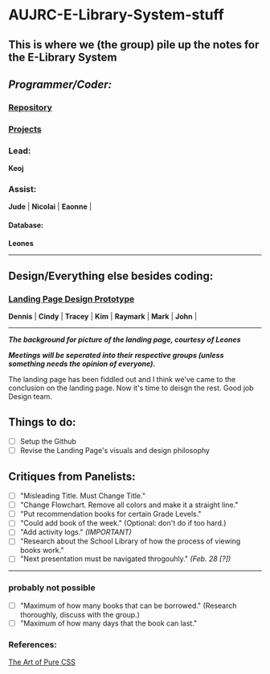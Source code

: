 # AUJRC-E-Library-System-stuff

## This is where we (the group) pile up the notes for the E-Library System


## *Programmer/Coder:*
### [Repository](https://github.com/TheOGKtura/AUJRC-E-Library-System-stuff)
### [Projects](https://github.com/users/TheOGKtura/projects/1)
### Lead:
**Keoj**

### Assist:
**Jude** |
**Nicolai** |
**Eaonne** |

#### Database:
**Leones**
****
## Design/Everything else besides coding:
### [Landing Page Design Prototype](https://www.figma.com/file/U7bcToD1qZAZ8gv9PJCoXz/E-Library-System-Landing-Page?node-id=0%3A1)
**Dennis** |
**Cindy** |
**Tracey** |
**Kim** |
**Raymark** |
**Mark** |
**John** |
****

***The background for picture of the landing page, courtesy of Leones***

***Meetings will be seperated into their respective groups (unless something needs the opinion of everyone).***

The landing page has been fiddled out and I think we've came to the conclusion on the landing page. Now it's time to deisgn the rest. Good job Design team.

## Things to do:
- [ ] Setup the Github
- [ ] Revise the Landing Page's visuals and design philosophy

## Critiques from Panelists:
- [ ] "Misleading Title. Must Change Title."
- [ ] "Change Flowchart. Remove all colors and make it a straight line."
- [ ] "Put recommendation books for certain Grade Levels."
- [ ] "Could add book of the week." (Optional: don't do if too hard.)
- [ ] "Add activity logs." *(IMPORTANT)*
- [ ] "Research about the School Library of how the process of viewing books work."
- [ ] "Next presentation must be navigated throgouhly." *(Feb. 28 [?])*
****
### probably not possible
- [ ] "Maximum of how many books that can be borrowed." (Research thoroughly, discuss with the group.)
- [ ] "Maximum of how many days that the book can last." 
### References:
[The Art of Pure CSS](https://www.youtube.com/watch?v=wUQbchYY80U)
